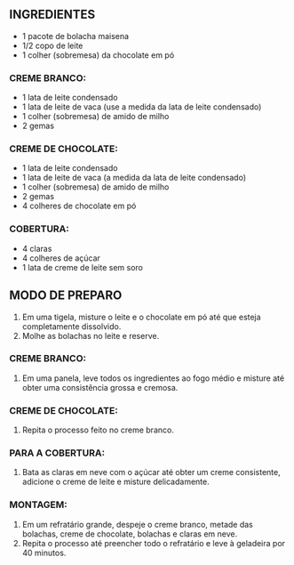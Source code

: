 ## INGREDIENTES

- 1 pacote de bolacha maisena
- 1/2 copo de leite
- 1 colher (sobremesa) da chocolate em pó

### CREME BRANCO:

- 1 lata de leite condensado
- 1 lata de leite de vaca (use a medida da lata de leite condensado)
- 1 colher (sobremesa) de amido de milho
- 2 gemas

### CREME DE CHOCOLATE:

- 1 lata de leite condensado
- 1 lata de leite de vaca (a medida da lata de leite condensado)
- 1 colher (sobremesa) de amido de milho
- 2 gemas
- 4 colheres de chocolate em pó

### COBERTURA:

- 4 claras
- 4 colheres de açúcar
- 1 lata de creme de leite sem soro

## MODO DE PREPARO

1. Em uma tigela, misture o leite e o chocolate em pó até que esteja completamente dissolvido.
2. Molhe as bolachas no leite e reserve.

### CREME BRANCO:

1. Em uma panela, leve todos os ingredientes ao fogo médio e misture até obter uma consistência grossa e cremosa.

### CREME DE CHOCOLATE:

1. Repita o processo feito no creme branco.

### PARA A COBERTURA:

1. Bata as claras em neve com o açúcar até obter um creme consistente, adicione o creme de leite e misture delicadamente.

### MONTAGEM:

1. Em um refratário grande, despeje o creme branco, metade das bolachas, creme de chocolate, bolachas e claras em neve.
2. Repita o processo até preencher todo o refratário e leve à geladeira por 40 minutos.